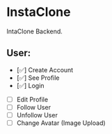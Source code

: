 # InstaClone

IntaClone Backend.

## User:

- [✅] Create Account
- [✅] See Profile
- [✅] Login
- [ ] Edit Profile
- [ ] Follow User
- [ ] Unfollow User
- [ ] Change Avatar (Image Upload)
